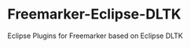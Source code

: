 Freemarker-Eclipse-DLTK
=======================

Eclipse Plugins for Freemarker based on Eclipse DLTK
